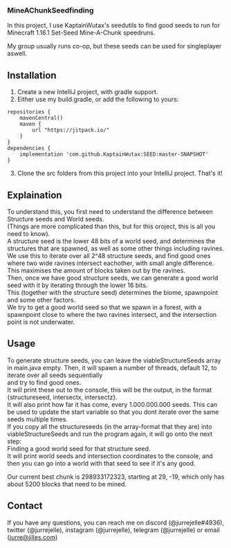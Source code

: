 ### MineAChunkSeedfinding

In this project, I use KaptainWutax's seedutils to find good seeds to run for Minecraft 1.16.1 Set-Seed Mine-A-Chunk speedruns.

My group usually runs co-op, but these seeds can be used for singleplayer aswell.


## Installation
1. Create a new IntelliJ project, with gradle support. 
2. Either use my build.gradle, or add the following to yours: 
```
repositories {
    mavenCentral()
    maven {
        url "https://jitpack.io/"
    }
}
dependencies {
    implementation 'com.github.KaptainWutax:SEED:master-SNAPSHOT'
}
```
3. Clone the src folders from this project into your IntelliJ project.
That's it! 

## Explaination
To understand this, you first need to understand the difference between Structure seeds and World seeds.\
(Things are more complicated than this, but for this oroject, this is all you need to know).\
A structure seed is the lower 48 bits of a world seed, and determines the structures that are spawned, as well as some other things including ravines.\
We use this to iterate over all 2^48 structure seeds, and find good ones where two wide ravines intersect eachother, with small angle difference.\
This maximises the amount of blocks taken out by the ravines.\
Then, once we have good structure seeds, we can generate a good world seed with it by iterating through the lower 16 bits.\
This (together with the structure seed) determines the biome, spawnpoint and some other factors.\
We try to get a good world seed so that we spawn in a forest, with a spawnpoint close to where the two ravines intersect, and the intersection point is not underwater.


## Usage
To generate structure seeds, you can leave the viableStructureSeeds array in main.java empty. Then, it will spawn a number of threads, default 12, to iterate over all seeds sequentially\
and try to find good ones. \
It will print these out to the console, this will be the output, in the format {structureseed, intersectx, intersectz}.\
It will also print how far it has come, every 1.000.000.000 seeds. This can be used to update the start variable so that you dont iterate over the same seeds multiple times.\
If you copy all the structureseeds (in the array-format that they are) into viableStructureSeeds and run the program again, it will go onto the next step:\
Finding a good world seed for that structure seed.\
It will print world seeds and intersection coordinates to the console, and then you can go into a world with that seed to see if it's any good.


Our current best chunk is 298933172323, starting at 29, -19, which only has about 5200 blocks that need to be mined.

## Contact
If you have any questions, you can reach me on discord (@jurrejelle#4936), twitter (@jurrejelle), instagram (@jurrejelle), telegram (@jurrejelle) or email (jurre@jilles.com)
